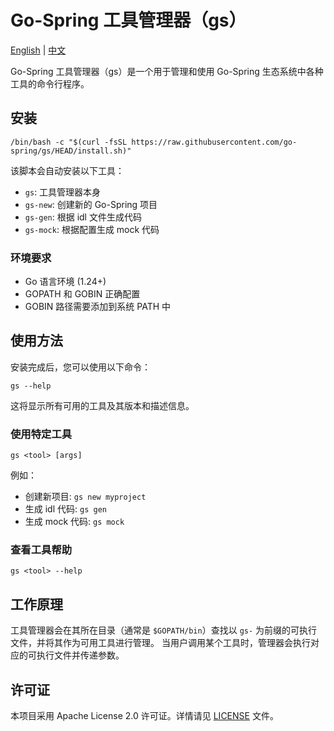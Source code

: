 # Go-Spring 工具管理器（gs）

[English](README.md) | [中文](README_CN.md)

Go-Spring 工具管理器（gs）是一个用于管理和使用 Go-Spring 生态系统中各种工具的命令行程序。

## 安装

```
/bin/bash -c "$(curl -fsSL https://raw.githubusercontent.com/go-spring/gs/HEAD/install.sh)"
```

该脚本会自动安装以下工具：

- `gs`: 工具管理器本身
- `gs-new`: 创建新的 Go-Spring 项目
- `gs-gen`: 根据 idl 文件生成代码
- `gs-mock`: 根据配置生成 mock 代码

### 环境要求

- Go 语言环境 (1.24+)
- GOPATH 和 GOBIN 正确配置
- GOBIN 路径需要添加到系统 PATH 中

## 使用方法

安装完成后，您可以使用以下命令：

```shell
gs --help
```

这将显示所有可用的工具及其版本和描述信息。

### 使用特定工具

```shell
gs <tool> [args]
```

例如：

- 创建新项目: `gs new myproject`
- 生成 idl 代码: `gs gen`
- 生成 mock 代码: `gs mock`

### 查看工具帮助

```shell
gs <tool> --help
```

## 工作原理

工具管理器会在其所在目录（通常是 `$GOPATH/bin`）查找以 `gs-` 为前缀的可执行文件，并将其作为可用工具进行管理。
当用户调用某个工具时，管理器会执行对应的可执行文件并传递参数。

## 许可证

本项目采用 Apache License 2.0 许可证。详情请见 [LICENSE](LICENSE) 文件。